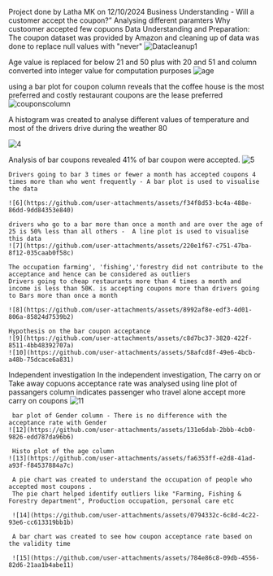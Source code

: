 Project done by Latha MK on 12/10/2024
Business Understanding - Will a customer accept the coupon?” Analysing different paramters Why custoomer accepted few copuons
Data Understanding and Preparation: 
  The coupon dataset was provided by Amazon and cleaning up of data was done to replace null values with "never" 
  ![Datacleanup1](https://github.com/user-attachments/assets/bf8a0282-4ad7-4018-b945-f6cc97f0f1e5)
  
  Age value is replaced for below 21 and 50 plus with 20 and 51 and column converted into integer value for computation purposes 
  ![age](https://github.com/user-attachments/assets/2e613734-a9db-44bd-9abd-623ca78ec393)

using a bar plot for coupon column reveals that the coffee house is the most preferred and costly restaurant coupons are the lease preferred
![couponscolumn](https://github.com/user-attachments/assets/7d77b36b-b4d5-4a06-8f75-73156c0f45c3)

A histogram was created to analyse different values of temperature and most of the drivers drive during the weather 80

![4](https://github.com/user-attachments/assets/6b07b495-11c2-49ad-addb-50f3e1fe1ce2)

Analysis of bar coupons revealed 
    41% of bar coupon were accepted. 
    ![5](https://github.com/user-attachments/assets/63bcb957-8ae8-43b1-9526-42b8d813693b)

    Drivers going to bar 3 times or fewer a month has accepted coupons 4 times more than who went frequently - A bar plot is used to visualise the data 

    ![6](https://github.com/user-attachments/assets/f34f8d53-bc4a-488e-86dd-9dd84353e840)

    drivers who go to a bar more than once a month and are over the age of 25 is 50% less than all others -  A line plot is used to visualise this data
    ![7](https://github.com/user-attachments/assets/220e1f67-c751-47ba-8f12-035caab0f58c)
    
    The occupation farming', 'fishing','forestry did not contribute to the acceptance and hence can be considered as outliers 
    Drivers going to cheap restaurants more than 4 times a month and income is less than 50K. is accepting coupons more than drivers going to Bars more than once a month
    
    ![8](https://github.com/user-attachments/assets/8992af8e-edf3-4d01-806a-85824d7539b2)

    Hypothesis on the bar coupon acceptance 
    ![9](https://github.com/user-attachments/assets/c8d7bc37-3820-422f-8511-4bb48392707a)
    ![10](https://github.com/user-attachments/assets/58afcd8f-49e6-4bcb-a48b-75dcace6a831)

Independent investigation 
In the independent investigation, The carry on or Take away copuons acceptance rate  was analysed using
     line plot of passangers column indicates passenger who travel alone accept more carry on coupons
     ![11](https://github.com/user-attachments/assets/38190281-e6e9-4315-a936-fe791bf897f9)
     
     bar plot of Gender column - There is no difference with the acceptance rate with Gender 
    ![12](https://github.com/user-attachments/assets/131e6dab-2bbb-4cb0-9826-edd787da96b6)
     
     Histo plot of the age column
    ![13](https://github.com/user-attachments/assets/fa6353ff-e2d8-41ad-a93f-f84537884a7c)
     
     A pie chart was created to understand the occupation of people who accepted most coupons . 
     The pie chart helped identify outliers like "Farming, Fishing & Forestry department", Production occupation, personal care etc

     ![14](https://github.com/user-attachments/assets/0794332c-6c8d-4c22-93e6-cc613319bb1b)

     A bar chart was created to see how coupon acceptance rate based on the validity time 

     ![15](https://github.com/user-attachments/assets/784e86c8-09db-4556-82d6-21aa1b4abe11)
